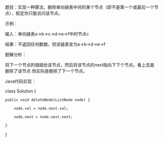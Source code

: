 题目：实现一种算法，删除单向链表中间的某个节点（即不是第一个或最后一个节点），假定你只能访问该节点。

示例：

输入：单向链表a->b->c->d->e->f中的节点c

结果：不返回任何数据，但该链表变为a->b->d->e->f

题解分析：

将下一个节点的值赋给该节点，然后将该节点的next指向下下个节点。看上去是删除了该节点  但实际是删除了下一个节点。

Java代码实现：

class Solution {

    public void deleteNode(ListNode node) {
    
        node.val = node.next.val;
        
        node.next = node.next.next;
        
    }
    
}

